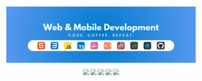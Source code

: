 ![Banner](https://github.com/VitorSoer/VitorSoer/blob/main/assets/Banner_01.png)


<div align="center">
<a href="https://www.linkedin.com/in/vitoralbergaria/" target="_blank"><img src="https://img.shields.io/badge/-LinkedIn-308BDF?style=for-the-badge&logo=linkedin&logoColor=white" target="_blank"></a>
<a href="https://www.figma.com/file/OE4BUqiI4sLNfmQiKNA2MJ/SHIBA-UI?type=design&node-id=2%3A2&mode=design&t=TYzhKSIqJ7vFRPxH-1" target="_blank"><img src="https://img.shields.io/badge/Figma-CD6799?style=for-the-badge&logo=figma&logoColor=white" target="_blank"></a>
<a href="https://discord.gg/et9Be2NJ" target="_blank"><img src="https://img.shields.io/badge/Discord-8D7DE0?style=for-the-badge&logo=discord&logoColor=white" target="_blank"></a>
<a href="https://www.hackerrank.com/profile/contato_soer" target="_blank"><img src="https://img.shields.io/badge/-Hackerrank-7CC57E?style=for-the-badge&logo=HackerRank&logoColor=white" target="_blank"></a>
<a href="https://www.codewars.com/users/VitorSoer" target="_blank"><img src="https://img.shields.io/badge/Codewars-F0DB4F?style=for-the-badge&logo=codewars&logoColor=grey" target="_blank"></a>
</div>
